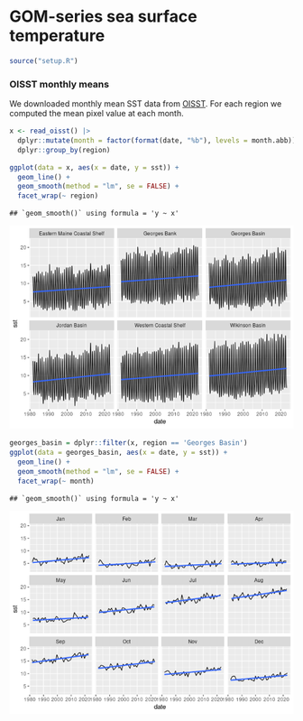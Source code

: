 GOM-series sea surface temperature
================

``` r
source("setup.R")
```

### OISST monthly means

We downloaded monthly mean SST data from
[OISST](https://psl.noaa.gov/data/gridded/data.noaa.oisst.v2.highres.html).
For each region we computed the mean pixel value at each month.

``` r
x <- read_oisst() |> 
  dplyr::mutate(month = factor(format(date, "%b"), levels = month.abb)) |>
  dplyr::group_by(region)
```

``` r
ggplot(data = x, aes(x = date, y = sst)) +
  geom_line() + 
  geom_smooth(method = "lm", se = FALSE) +
  facet_wrap(~ region)
```

    ## `geom_smooth()` using formula = 'y ~ x'

![](README-sst_files/figure-gfm/unnamed-chunk-3-1.png)<!-- -->

``` r
georges_basin = dplyr::filter(x, region == 'Georges Basin')
ggplot(data = georges_basin, aes(x = date, y = sst)) +
  geom_line() + 
  geom_smooth(method = "lm", se = FALSE) +
  facet_wrap(~ month)
```

    ## `geom_smooth()` using formula = 'y ~ x'

![](README-sst_files/figure-gfm/unnamed-chunk-4-1.png)<!-- -->

